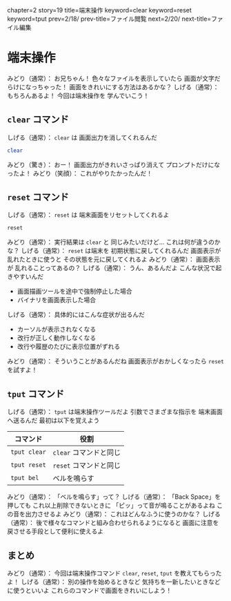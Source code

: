 chapter=2
story=19
title=端末操作
keyword=clear
keyword=reset
keyword=tput
prev=2/18/
prev-title=ファイル閲覧
next=2/20/
next-title=ファイル編集

# 端末操作

みどり（通常）：
  お兄ちゃん！
  色々なファイルを表示していたら
  画面が文字だらけになっちゃった！
  画面をきれいにする方法はあるかな？
しげる（通常）：
  もちろんあるよ！
  今回は端末操作を
  学んでいこう！

## `clear` コマンド

しげる（通常）：
  `clear` は
  画面出力を消してくれるんだ

```bash
clear
```

みどり（驚き）：
  おー！
  画面出力がきれいさっぱり消えて
  プロンプトだけになったよ！
みどり（笑顔）：
  これがやりたかったんだ！

## `reset` コマンド

しげる（通常）：
  `reset` は
  端末画面をリセットしてくれるよ

```bash
reset
```

みどり（通常）：
  実行結果は `clear` と
  同じみたいだけど…
  これは何が違うのかな？
しげる（通常）：
  `reset` は端末を
  初期状態に戻してくれるんだ
  画面表示が乱れたときに使うと
  その状態を元に戻してくれるよ
みどり（通常）：
  画面表示が
  乱れることってあるの？
しげる（通常）：
  うん、あるんだよ
  こんな状況で起きやすいんだ

* 画面描画ツールを途中で強制停止した場合
* バイナリを画面表示した場合

しげる（通常）：
  具体的にはこんな症状が出るんだ

* カーソルが表示されなくなる
* 改行が正しく動作しなくなる
* 改行や履歴のたびに表示位置がずれる

みどり（通常）：
  そういうことがあるんだね
  画面表示がおかしくなったら
  `reset` を試すよ！

##  `tput` コマンド

しげる（通常）：
  `tput` は端末操作ツールだよ
  引数でさまざまな指示を
  端末画面へ送るんだ
  最初は以下を覚えよう

コマンド     | 役割
------------ | ----
`tput clear` | `clear` コマンドと同じ
`tput reset` | `reset` コマンドと同じ
`tput bel`   | ベルを鳴らす

みどり（通常）：
  「ベルを鳴らす」って？
しげる（通常）：
  「Back Space」を押しても
  これ以上削除できないときに
  「ピッ」って音が鳴ることがあるよね
  この音を出力させるよ
みどり（通常）：
  これはどんなふうに使うのかな？
しげる（通常）：
  後で様々なコマンドと組み合わせられるようになると
  画面に注意を戻させる手段として便利に使えるよ

## まとめ

みどり（通常）：
  今回は端末操作コマンド
  `clear`, `reset`, `tput`
  を教えてもらったよ！
しげる（通常）：
  別の操作を始めるときなど
  気持ちを一新したいときなどに使うといいよ
  これらのコマンドで画面をきれいにしよう！


